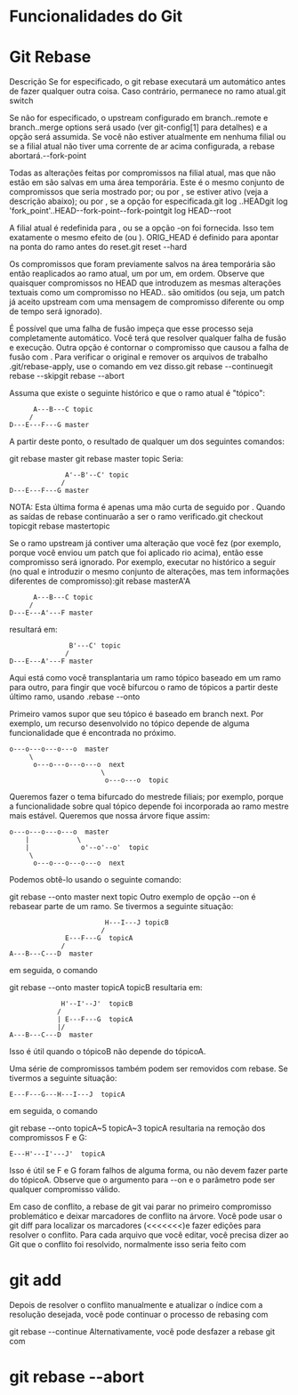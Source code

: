# Funcionalidades do Git

# Git Rebase

Descrição
Se <branch> for especificado, o git rebase executará um automático antes de fazer qualquer outra coisa. Caso contrário, permanece no ramo atual.git switch <branch>

Se <upstream> não for especificado, o upstream configurado em branch.<name>.remote e branch.<name>.merge options será usado (ver git-config[1] para detalhes) e a opção será assumida. Se você não estiver atualmente em nenhuma filial ou se a filial atual não tiver uma corrente de ar acima configurada, a rebase abortará.--fork-point

Todas as alterações feitas por compromissos na filial atual, mas que não estão em <upstream> são salvas em uma área temporária. Este é o mesmo conjunto de compromissos que seria mostrado por; ou por , se estiver ativo (veja a descrição abaixo); ou por , se a opção for especificada.git log <upstream>..HEADgit log 'fork_point'..HEAD--fork-point--fork-pointgit log HEAD--root

A filial atual é redefinida para <upstream>, ou <newbase> se a opção -on foi fornecida. Isso tem exatamente o mesmo efeito de (ou <newbase>). ORIG_HEAD é definido para apontar na ponta do ramo antes do reset.git reset --hard <upstream>

Os compromissos que foram previamente salvos na área temporária são então reaplicados ao ramo atual, um por um, em ordem. Observe que quaisquer compromissos no HEAD que introduzem as mesmas alterações textuais como um compromisso no HEAD.. <upstream> são omitidos (ou seja, um patch já aceito upstream com uma mensagem de compromisso diferente ou omp de tempo será ignorado).

É possível que uma falha de fusão impeça que esse processo seja completamente automático. Você terá que resolver qualquer falha de fusão e execução. Outra opção é contornar o compromisso que causou a falha de fusão com . Para verificar o original <branch> e remover os arquivos de trabalho .git/rebase-apply, use o comando em vez disso.git rebase --continuegit rebase --skipgit rebase --abort

Assuma que existe o seguinte histórico e que o ramo atual é "tópico":

          A---B---C topic
         /
    D---E---F---G master
A partir deste ponto, o resultado de qualquer um dos seguintes comandos:

git rebase master
git rebase master topic
Seria:

                  A'--B'--C' topic
                 /
    D---E---F---G master
NOTA: Esta última forma é apenas uma mão curta de seguido por . Quando as saídas de rebase continuarão a ser o ramo verificado.git checkout topicgit rebase mastertopic

Se o ramo upstream já contiver uma alteração que você fez (por exemplo, porque você enviou um patch que foi aplicado rio acima), então esse compromisso será ignorado. Por exemplo, executar no histórico a seguir (no qual e introduzir o mesmo conjunto de alterações, mas tem informações diferentes de compromisso):git rebase masterA'A

          A---B---C topic
         /
    D---E---A'---F master
resultará em:

                   B'---C' topic
                  /
    D---E---A'---F master
Aqui está como você transplantaria um ramo tópico baseado em um ramo para outro, para fingir que você bifurcou o ramo de tópicos a partir deste último ramo, usando .rebase --onto

Primeiro vamos supor que seu tópico é baseado em branch next. Por exemplo, um recurso desenvolvido no tópico depende de alguma funcionalidade que é encontrada no próximo.

    o---o---o---o---o  master
         \
          o---o---o---o---o  next
                           \
                            o---o---o  topic
Queremos fazer o tema bifurcado do mestrede filiais; por exemplo, porque a funcionalidade sobre qual tópico depende foi incorporada ao ramo mestre mais estável. Queremos que nossa árvore fique assim:

    o---o---o---o---o  master
        |            \
        |             o'--o'--o'  topic
         \
          o---o---o---o---o  next
Podemos obtê-lo usando o seguinte comando:

git rebase --onto master next topic
Outro exemplo de opção --on é rebasear parte de um ramo. Se tivermos a seguinte situação:

                            H---I---J topicB
                           /
                  E---F---G  topicA
                 /
    A---B---C---D  master
em seguida, o comando

git rebase --onto master topicA topicB
resultaria em:

                 H'--I'--J'  topicB
                /
                | E---F---G  topicA
                |/
    A---B---C---D  master
Isso é útil quando o tópicoB não depende do tópicoA.

Uma série de compromissos também podem ser removidos com rebase. Se tivermos a seguinte situação:

    E---F---G---H---I---J  topicA
em seguida, o comando

git rebase --onto topicA~5 topicA~3 topicA
resultaria na remoção dos compromissos F e G:

    E---H'---I'---J'  topicA
Isso é útil se F e G foram falhos de alguma forma, ou não devem fazer parte do tópicoA. Observe que o argumento para --on e o parâmetro <upstream> pode ser qualquer compromisso válido.

Em caso de conflito, a rebase de git vai parar no primeiro compromisso problemático e deixar marcadores de conflito na árvore. Você pode usar o git diff para localizar os marcadores (<<<<<<<)e fazer edições para resolver o conflito. Para cada arquivo que você editar, você precisa dizer ao Git que o conflito foi resolvido, normalmente isso seria feito com

# git add <filename>

Depois de resolver o conflito manualmente e atualizar o índice com a resolução desejada, você pode continuar o processo de rebasing com

git rebase --continue
Alternativamente, você pode desfazer a rebase git com

# git rebase --abort

